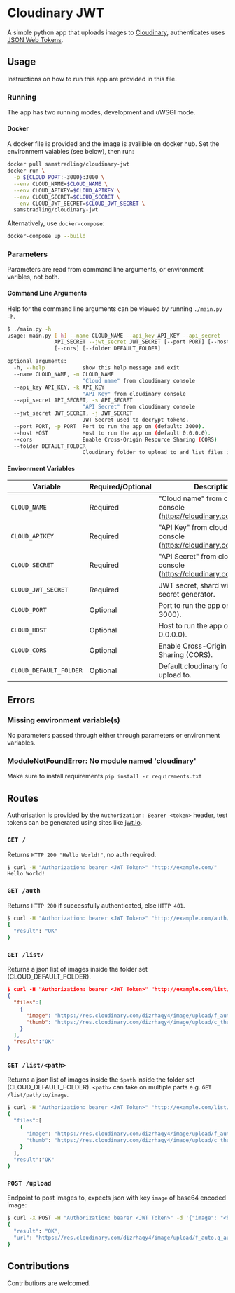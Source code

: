 # Cloudinary JWT

A simple python app that uploads images to [Cloudinary](https://cloudinary.com), authenticates uses [JSON Web Tokens](https://jwt.io/).

## Usage
Instructions on how to run this app are provided in this file.
### Running
The app has two running modes, development and uWSGI mode.

#### Docker
A docker file is provided and the image is availible on docker hub. Set the environment vaiables (see below), then run:
```bash
docker pull samstradling/cloudinary-jwt
docker run \
  -p ${CLOUD_PORT:-3000}:3000 \
  --env CLOUD_NAME=$CLOUD_NAME \
  --env CLOUD_APIKEY=$CLOUD_APIKEY \
  --env CLOUD_SECRET=$CLOUD_SECRET \
  --env CLOUD_JWT_SECRET=$CLOUD_JWT_SECRET \
  samstradling/cloudinary-jwt
```

Alternatively, use `docker-compose`:
```bash
docker-compose up --build
```

### Parameters
Parameters are read from command line arguments, or environment varibles, not both.

#### Command Line Arguments
Help for the command line arguments can be viewed by running `./main.py -h`.
```bash
$ ./main.py -h
usage: main.py [-h] --name CLOUD_NAME --api_key API_KEY --api_secret
               API_SECRET --jwt_secret JWT_SECRET [--port PORT] [--host HOST]
               [--cors] [--folder DEFAULT_FOLDER]

optional arguments:
  -h, --help            show this help message and exit
  --name CLOUD_NAME, -n CLOUD_NAME
                        "Cloud name" from cloudinary console
  --api_key API_KEY, -k API_KEY
                        "API Key" from cloudinary console
  --api_secret API_SECRET, -s API_SECRET
                        "API Secret" from cloudinary console
  --jwt_secret JWT_SECRET, -j JWT_SECRET
                        JWT Secret used to decrypt tokens.
  --port PORT, -p PORT  Port to run the app on (default: 3000).
  --host HOST           Host to run the app on (default 0.0.0.0).
  --cors                Enable Cross-Origin Resource Sharing (CORS)
  --folder DEFAULT_FOLDER
                        Cloudinary folder to upload to and list files in.
```

#### Environment Variables
| Variable               | Required/Optional | Description                                                            |
|------------------------|-------------------|------------------------------------------------------------------------|
| `CLOUD_NAME`           | Required          | "Cloud name" from cloudinary console (https://cloudinary.com/console). |
| `CLOUD_APIKEY`         | Required          | "API Key" from cloudinary console (https://cloudinary.com/console).    |
| `CLOUD_SECRET`         | Required          | "API Secret" from cloudinary console (https://cloudinary.com/console). |
| `CLOUD_JWT_SECRET`     | Required          | JWT secret, shard with with the secret generator.                      |
| `CLOUD_PORT`           | Optional          | Port to run the app on (default: 3000).                                |
| `CLOUD_HOST`           | Optional          | Host to run the app on (default: 0.0.0.0).                             |
| `CLOUD_CORS`           | Optional          | Enable Cross-Origin Resource Sharing (CORS).                           |
| `CLOUD_DEFAULT_FOLDER` | Optional          | Default cloudinary folder to upload to.                                |

## Errors
### Missing environment variable(s)
No parameters passed through either through parameters or environment variables.
### ModuleNotFoundError: No module named 'cloudinary'
Make sure to install requirements `pip install -r requirements.txt`

## Routes
Authorisation is provided by the `Authorization: Bearer <token>` header, test tokens can be generated using sites like [jwt.io](https://jwt.io/#debugger-io).
### `GET /`
Returns `HTTP 200 "Hello World!"`, no auth required.
```bash
$ curl -H "Authorization: bearer <JWT Token>" "http://example.com/"
Hello World!
```
### `GET /auth`
Returns `HTTP 200` if successfully authenticated, else `HTTP 401`.
```bash
$ curl -H "Authorization: bearer <JWT Token>" "http://example.com/auth/"
{
  "result": "OK"
}
```
### `GET /list/`
Returns a json list of images inside the folder set (CLOUD_DEFAULT_FOLDER).
```json
$ curl -H "Authorization: bearer <JWT Token>" "http://example.com/list/"
{
  "files":[
    {
      "image": "https://res.cloudinary.com/dizrhaqy4/image/upload/f_auto,q_auto:eco/v1524863896/sample.jpg",
      "thumb": "https://res.cloudinary.com/dizrhaqy4/image/upload/c_thumb,f_auto,h_200,w_200,q_auto:eco/v1524863896/sample.jpg"
    }
  ],
  "result":"OK"
}
```

### `GET /list/<path>`
Returns a json list of images inside the `$path` inside the folder  set (CLOUD_DEFAULT_FOLDER). `<path>` can take on multiple parts e.g. `GET /list/path/to/image`.
```bash
$ curl -H "Authorization: bearer <JWT Token>" "http://example.com/list/path/to/my/image"
{
  "files":[
    {
      "image": "https://res.cloudinary.com/dizrhaqy4/image/upload/f_auto,q_auto:eco/v1524863896/path/to/my/image/sample.jpg",
      "thumb": "https://res.cloudinary.com/dizrhaqy4/image/upload/c_thumb,f_auto,h_200,w_200,q_auto:eco/v1524863896/path/to/my/image/sample.jpg"
    }
  ],
  "result":"OK"
}
```
### `POST /upload`
Endpoint to post images to, expects json with key `image` of base64 encoded image:
```bash
$ curl -X POST -H "Authorization: bearer <JWT Token>" -d '{"image": "<base 64 encoded image"}' "http://example.com/upload"
{
  "result": "OK",
  "url": "https://res.cloudinary.com/dizrhaqy4/image/upload/f_auto,q_auto:eco/v1524863896/sample.jpg"
}
```

## Contributions
Contributions are welcomed.
